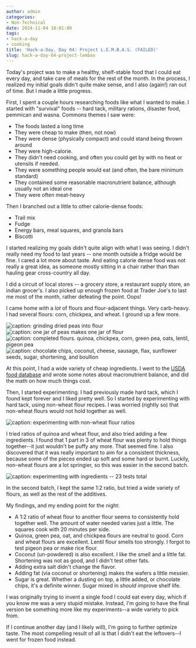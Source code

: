 ```yaml
---
author: admin
categories:
- Non-Technical
date: 2024-11-04 18:01:00
tags:
- hack-a-day
- cooking
title: 'Hack-a-Day, Day 04: Project L.E.M.B.A.S. (FAILED)'
slug: hack-a-day-04-project-lembas
---
```


Today's project was to make a healthy, shelf-stable food that I could eat every day, and take care of meals for the rest of the month. In the process, I realized my initial goals didn't quite make sense, and I also (again!) ran out of time. But I made a little progress.

First, I spent a couple hours researching foods like what I wanted to make. I started with "survival" foods -- hard tack, military rations, disaster food, pemmican and wasna. Commons themes I saw were:

- The foods lasted a long time
- They were cheap to make (then, not now)
- They were dense (physically compact) and could stand being thrown around
- They were high-calorie.
- They didn't need cooking, and often you could get by with no heat or utensils if needed.
- They were something people would eat (and often, the bare minimum standard)
- They contained some reasonable macronutrient balance, although usually not an ideal one
- They were often meat-heavy

Then I branched out a little to other calorie-dense foods:

- Trail mix
- Fudge
- Energy bars, meal squares, and granola bars
- Biscotti

I started realizing my goals didn't quite align with what I was seeing. I didn't really need my food to last years -- one month outside a fridge would be fine. I cared a lot more about taste. And eating calorie dense food was not really a great idea, as someone mostly sitting in a chair rather than than hauling gear cross-country all day.

I did a circuit of local stores -- a grocery store, a restaurant supply store, an indian grocer's. I also picked up enough frozen food at Trader Joe's to last me most of the month, rather defeating the point. Oops!

I came home with a *lot* of flours and flour-adjacent things. Very carb-heavy. I had several flours: corn, chickpea, and wheat. I ground up a few more.

![caption: grinding dried peas into flour](lembas-peaflour1.jpg)
![caption: one jar of peas makes one jar of flour](lembas-peaflour2.jpg)
![caption: completed flours. quinoa, chickpea, corn, green pea, oats, lentil, pigeon pea](lembas-flours.jpg)
![caption: chocolate chips, coconut, cheese, sausage, flax, sunflower seeds, sugar, shortening, and boullion](lembas-nonflours.jpg)

At this point, I had a wide variety of cheap ingredients. I went to the [USDA food database](https://fdc.nal.usda.gov/) and wrote some notes about macronutrient balance, and did the math on how much things cost.

Then, I started experimenting. I had previously made hard tack, which I found kept forever and I liked pretty well. So I started by experimenting with hard tack, using non-wheat flour recipes. I was worried (rightly so) that non-wheat flours would not hold together as well.

![caption: experimenting with non-wheat flour ratios](lembas-batch1.jpg)

I tried ratios of quinoa and wheat flour, and also tried adding a few ingredients. I found that 1 part in 3 of wheat flour was plenty to hold things together--it just wouldn't be puffy any more. That seemed fine. I also discovered that it was really important to aim for a consistent thickness, because some of the pieces ended up soft and some hard or burnt. Luckily, non-wheat flours are a lot springier, so this was easier in the second batch.

![caption: experimenting with ingredients -- 23 tests total](lembas-batch2.jpg)

In the second batch, I kept the same 1:2 ratio, but tried a wide variety of flours, as well as the rest of the additives.

My findings, and my ending point for the night:

- A 1:2 ratio of wheat flour to another flour seems to consistently hold together well. The amount of water needed varies just a little. The squares cook with 20 minutes per side.
- Quinoa, green pea, oat, and chickpea flours are neutral to good. Corn and wheat flours are excellent. Lentil flour smells too strongly. I forgot to test pigeon pea or make rice flour.
- Coconut (un-powdered) is also excellent. I like the smell and a little fat. Shortening was not as good, and I didn't test other fats.
- Adding extra salt didn't change the flavor.
- Adding fat (via coconut or shortening) makes the wafers a little messier.
- Sugar is great. Whether a dusting on top, a little added, or chocolate chips, it's a definite winner. Sugar mixed in *should* improve shelf life.

I was originally trying to invent a single food I could eat every day, which if you know me was a very stupid mistake. Instead, I'm going to have the final version be something more like my experiments--a wide variety to pick from.

If I continue another day (and I likely will), I'm going to further optimize taste. The most compelling result of all is that I didn't eat the leftovers--I went for frozen food instead.

